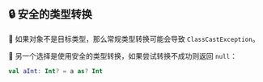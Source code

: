  
## 🔒 安全的类型转换

🚨 如果对象不是目标类型，那么常规类型转换可能会导致 `ClassCastException`。

🔄 另一个选择是使用安全的类型转换，如果尝试转换不成功则返回 `null`：

```kotlin
val aInt: Int? = a as? Int
```
